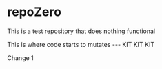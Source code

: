 # repoZero
This is a test repository that does nothing functional

This is where code starts to mutates ---
KIT 
KIT
KIT

Change 1

